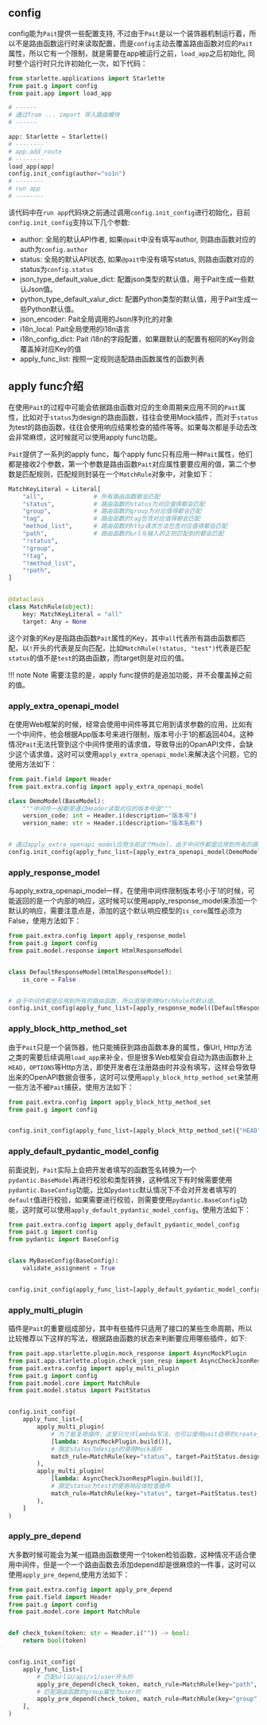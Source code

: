 ## config
config能为`Pait`提供一些配置支持, 不过由于`Pait`是以一个装饰器机制运行着，所以不是路由函数运行时来读取配置，而是`config`主动去覆盖路由函数对应的`Pait`属性，所以它有一个限制，就是需要在app被运行之前，`load_app`之后初始化, 同时整个运行时只允许初始化一次，如下代码：
```Python
from starlette.applications import Starlette
from pait.g import config
from pait.app import load_app

# ------
# 通过from ... import 导入路由模块
# ------

app: Starlette = Starlette()
# --------
# app.add_route
# --------
load_app(app)
config.init_config(author="so1n")
# --------
# run app
# --------
```
该代码中在`run app`代码块之前通过调用`config.init_config`进行初始化，目前`config.init_config`支持以下几个参数:

- author: 全局的默认API作者, 如果`@pait`中没有填写author, 则路由函数对应的auth为`config.author`
- status: 全局的默认API状态, 如果`@pait`中没有填写status, 则路由函数对应的status为`config.status`
- json_type_default_value_dict: 配置json类型的默认值，用于Pait生成一些默认Json值。
- python_type_default_valur_dict: 配置Python类型的默认值，用于Pait生成一些Python默认值。
- json_encoder: Pait全局调用的Json序列化的对象
- i18n_local: Pait全局使用的i18n语言
- i18n_config_dict: Pait i18n的字段配置，如果跟默认的配置有相同的Key则会覆盖掉对应Key的值
- apply_func_list: 按照一定规则适配路由函数属性的函数列表

## apply func介绍
在使用`Pait`的过程中可能会依据路由函数对应的生命周期来应用不同的`Pait`属性，比如对于`status`为design的路由函数，往往会使用Mock插件，而对于`status`为test的路由函数，往往会使用响应结果检查的插件等等。如果每次都是手动去改会非常麻烦，这时候就可以使用apply func功能。

`Pait`提供了一系列的apply func，每个apply func只有应用一种`Pait`属性，他们都是接收2个参数，第一个参数是路由函数`Pait`对应属性要要应用的值，第二个参数是匹配规则，匹配规则封装在一个`MatchRule`对象中，对象如下：
```Python
MatchKeyLiteral = Literal[
    "all",              # 所有路由函数都会匹配
    "status",           # 路由函数的status为对应值得都会匹配
    "group",            # 路由函数的group为对应值得都会匹配
    "tag",              # 路由函数的tag包含对应值得都会匹配
    "method_list",      # 路由函数的http请求方法包含对应值得都会匹配
    "path",             # 路由函数的url与输入的正则匹配到的都会匹配
    "!status",
    "!group",
    "!tag",
    "!method_list",
    "!path",
]


@dataclass
class MatchRule(object):
    key: MatchKeyLiteral = "all"
    target: Any = None
```
这个对象的Key是指路由函数`Pait`属性的Key，其中`all`代表所有路由函数都匹配，以`!`开头的代表是反向匹配，比如`MatchRule(!status, "test")`代表是匹配`status`的值不是`test`的路由函数，而target则是对应的值。

!!! note Note
    需要注意的是，apply func提供的是追加功能，并不会覆盖掉之前的值。

### apply_extra_openapi_model
在使用Web框架的时候，经常会使用中间件等其它用到请求参数的应用，比如有一个中间件，他会根据App版本号来进行限制，版本号小于1的都返回404。这种情况`Pait`无法托管到这个中间件使用的请求值，导致导出的OpanAPI文件，会缺少这个请求值，这时可以使用`apply_extra_openapi_model`来解决这个问题，它的使用方法如下：
```Python
from pait.field import Header
from pait.extra.config import apply_extra_openapi_model

class DemoModel(BaseModel):
    """中间件一般都是通过Header读取对应的版本号值"""
    version_code: int = Header.i(description="版本号")
    version_name: str = Header.i(description="版本名称")


# 通过apply_extra_openapi_model应用当前这个Model，由于中间件都是应用到所有的路由函数，所以直接使用MatchRule的默认值。
config.init_config(apply_func_list=[apply_extra_openapi_model(DemoModel)])
```
### apply_response_model
与apply_extra_openapi_model一样，在使用中间件限制版本号小于1的时候，可能返回的是一个内部的响应，这时候可以使用apply_response_model来添加一个默认的响应，需要注意点是，添加的这个默认响应模型的`is_core`属性必须为False，使用方法如下：

```Python
from pait.extra.config import apply_response_model
from pait.g import config
from pait.model.response import HtmlResponseModel


class DefaultResponseModel(HtmlResponseModel):
    is_core = False


# 由于中间件都是应用到所有的路由函数，所以直接使用MatchRule的默认值。
config.init_config(apply_func_list=[apply_response_model([DefaultResponseModel])])
```
### apply_block_http_method_set
由于`Pait`只是一个装饰器，他只能捕获到路由函数本身的属性，像Url, Http方法之类的需要后续调用`load_app`来补全，但是很多Web框架会自动为路由函数补上`HEAD`，`OPTIONS`等Http方法，即使开发者在注册路由时并没有填写，这样会导致导出来的OpenAPI数据会很多，这时可以使用`apply_block_http_method_set`来禁用一些方法不被`Pait`捕获，使用方法如下：
```Python
from pait.extra.config import apply_block_http_method_set
from pait.g import config


config.init_config(apply_func_list=[apply_block_http_method_set({"HEAD", "OPTIONS"})])
```
### apply_default_pydantic_model_config
前面说到，`Pait`实际上会把开发者填写的函数签名转换为一个`pydantic.BaseModel`再进行校验和类型转换，这种情况下有时候需要使用`pydantic.BaseConfig`功能，比如`pydantic`默认情况下不会对开发者填写的`default`值进行校验，如果需要进行校验，则需要使用`pydantic.BaseConfig`功能，这时就可以使用`apply_default_pydantic_model_config`，使用方法如下：
```Python
from pait.extra.config import apply_default_pydantic_model_config
from pait.g import config
from pydantic import BaseConfig


class MyBaseConfig(BaseConfig):
    validate_assignment = True


config.init_config(apply_func_list=[apply_default_pydantic_model_config(MyBaseConfig)])
```
### apply_multi_plugin
插件是`Pait`的重要组成部分，其中有些插件只适用了接口的某些生命周期，所以比较推荐以下这样的写法，根据路由函数的状态来判断要应用哪些插件，如下:
```Python
from pait.app.starlette.plugin.mock_response import AsyncMockPlugin
from pait.app.starlette.plugin.check_json_resp import AsyncCheckJsonRespPlugin
from pait.extra.config import apply_multi_plugin
from pait.g import config
from pait.model.core import MatchRule
from pait.model.status import PaitStatus


config.init_config(
    apply_func_list=[
        apply_multi_plugin(
            # 为了能复用插件，这里只允许lambda写法，也可以使用pait自带的create_factory
            [lambda: AsyncMockPlugin.build()],
            # 限定status为design的使用Mock插件
            match_rule=MatchRule(key="status", target=PaitStatus.design)
        ),
        apply_multi_plugin(
            [lambda: AsyncCheckJsonRespPlugin.build()],
            # 限定status为test的使用响应体检查插件
            match_rule=MatchRule(key="status", target=PaitStatus.test)
        ),
    ]
)
```
### apply_pre_depend
大多数时候可能会为某一组路由函数使用一个token检验函数，这种情况不适合使用中间件，但是一个一个路由函数去添加depend却是很麻烦的一件事，这时可以使用`apply_pre_depend`,使用方法如下：
```Python
from pait.extra.config import apply_pre_depend
from pait.field import Header
from pait.g import config
from pait.model.core import MatchRule


def check_token(token: str = Header.i("")) -> bool:
    return bool(token)


config.init_config(
    apply_func_list=[
        # 匹配url以/api/v1/user开头的
        apply_pre_depend(check_token, match_rule=MatchRule(key="path", target="^/api/v1/user")),
        # 匹配路由函数的group属性为user的
        apply_pre_depend(check_token, match_rule=MatchRule(key="group", target="user"))
    ],
)
```
